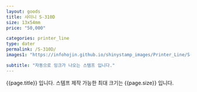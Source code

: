 ```yaml
---
layout: goods
title: 샤이니 S-310D
size: 13x54mm
price: "50,000"

categories: printer_line
type: dater
permalink: /S-310D/
images1: "https://infohojin.github.io/shinystamp_images/Printer_Line/S-310D/S-310D_1.jpg"

subtitle: "자동으로 잉크가 나오는 스템프 입니다."
---
```


{{page.title}} 입니다. 스템프 제작 가능한 최대 크기는 {{page.size}} 입니다.